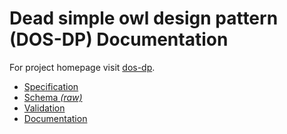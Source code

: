 # Dead simple owl design pattern (DOS-DP) Documentation

For project homepage visit [dos-dp](https://github.com/INCATools/dead_simple_owl_design_patterns).

- [Specification](dosdp_schema.md)
- [Schema _(raw)_](https://raw.githubusercontent.com/INCATools/dead_simple_owl_design_patterns/master/src/schema/dosdp_schema.yaml)
- [Validation](validator.md)
- [Documentation](document.md)

